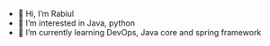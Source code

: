 - 👋 Hi, I’m Rabiul
- 👀 I’m interested in Java, python
- 🌱 I’m currently learning DevOps, Java core and spring framework

